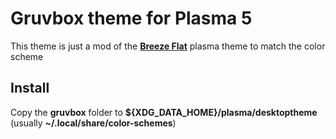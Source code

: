 # Gruvbox theme for Plasma 5

This theme is just a mod of the **[Breeze
Flat](http://kde-look.org/content/show.php/Breeze+Flat+(Plasma+5)?content=169919)**
plasma theme to match the color scheme

## Install

Copy the **gruvbox** folder to **${XDG\_DATA\_HOME}/plasma/desktoptheme** (usually
**~/.local/share/color-schemes**)
